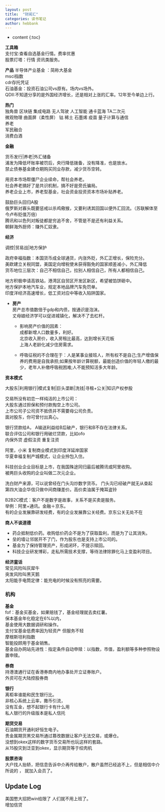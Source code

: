 ```yaml
---
layout: post
title:  "财闻汇"
categories: 读书笔记
author: hebbank
---
```


* content
{:toc}

**工具箱**  
支付宝:查看自选基金行情。费率优惠    
股票灯塔：行情 资讯类服务。  

**产品**
半导体产业基金 ：简称大基金  
msci指数  
cdr存托凭证  
石油基金：投资石油公司vs原有。场内vs场外。  
QDII:不知道分享的是外国经济增长，还是相对上涨的汇率。12年至今单边上行。  





**热门**   
独角兽 区块链 集成电路 无人驾驶 人工智能 通卡蓝海 TA二次元  
微观物理  曲面屏（柔性屏） 钴 稀土 石墨烯   疫苗 量子计算与通信  
养老    
军民融合      
消费白酒  

**金融**

货币发行|养老|外汇储备  
浦发为降低坏账率被罚后，央行降低拨备，没有降准，也是放水。  
禁止债券基金建仓期购买同业存款，减少货币空转。  

用资本市场帮僵尸企业续命，帮社会养老。  
社会养老搞好了是共识机制，搞不好是旁氏骗局。  
养老企业上市，养老型基金，社会资金投资资本市场补贴养老。  

鼓励巨头回归A股  
俄罗斯对寡头既要惩戒以杀鸡儆猴，又要利诱其回国以便外汇回流。（苏联解体至今卢布贬值万倍）   
腾讯和以色列对叛徒都是穷追不舍，不管是不是还有利益关系。   
朝鲜海外厨师：赚外汇奴隶。  

**经济**    

调控|贸易战|地方保护  


政府幸福指数：本国货币成全球通货，内涨外贬，外汇正增长，保险充分。  
美欧建立关税同盟，美国定向增税使未获得豁免的国家顺差减小，外汇降低   
货币地位三层次：自己不相信自己，拉别人相信自己，所有人都相信自己。  

地方积极申请高铁站，港湾区自贸区开发区新区，希望被馅饼砸中。  
地方保护本地汽车业，规定本地品牌汽车免罚单。   
印度洋经济高速增长，低工资对应中等收入陷阱国家。  

- **房产**  
房产总市值数倍于gdp和内债，按通识是泡沫。    
丈母娘经济学可以促进城镇化，解决不了去杠杆。  

  - 影响房产价值的因素：  
成都新增人口数量多，利好。  
北京收入房价，收入房租比最高，达到增长天花板  
上海人老龄化减少住房需求。    

  - 呼吸征税的不合理在于：人是某事业接班人，所有权不是自己;生产增值保养的费用是自我承担;如果按年龄计算税额，最能创造价值的年轻人缴的最少，老年人补缴呼吸税困难;人不能预知活多大年龄。   

**资本模式**  

大股东|利用银行|模式复制|巨头垄断|洗钱|寻租+公关|知识产权参股  

交易所没有初恋一样纯洁的上市公司：  
大股东通过担保和预付款掏空上市公司。   
上市公司子公司资不抵债并不需要母公司负责。  
面对股东，你可曾付出真心。  

银行贷款给A， A输送利益给B后破产，银行和B不存在法律关系。  
联合评估公司和银行用破烂贷款，比如ofo   
内保外贷 虚假注资 重复注资   

阿里，小米 复制商业模式到印度洋延岸国家   
华夏幸福复制产城模式，让企业拎包入住。  

科技创业企业目标是上市，在我国殊途同归最后被腾讯或阿里收购。  
被两巨头收购的企业叫做二次元企业。  

洗白财产来源，可以说曾经在门头沟炒数字货币。 门头沟已经破产就无从查起   
第四大油企华信只做中间商赚差价。高价卖油属于掩耳盗铃  

B2B2C模式：客户不是数字是故事，关系不是买卖是服务。  
举例：阿里+通讯。金融＋京东。  
有的企业发展靠研发经费，有的企业发展靠公关经费。京东公关无处不在  

**商人不谈道德**  
- 药企抵制低价药。收购低价药企不是为了获取盈利，而是为了让其消失。  
- 垒的墙让邻居开不了门，作为股东也是支持上市公司的。  
- 基金为了保持管理资产，形成闭环，不提示赎回。  
- 科技企业研发博彩，走私所需技术支撑，等待法律除罪化马上变盈利项目。  

**经济童话**  
常见风险叫灰犀牛   
突发风险叫黑天鹅   
太阳能手电筒定律：能充电的时候没有照亮的需要。  

### 机构   

**基金**  
fof：基金买基金，如果赔钱了，基金经理就去卖红薯。  
保本基金年化稳定在6%以内，  
基金使用大数据调研和操作。  
支付宝基金低费率因为轻资产  但服务不轻  
摩根斯坦利指数  
智能投顾用于基金销售。  
基金自办网站先进性：指定条件自动申赎：以指数，市值，盈利额等多种参照物设置申赎。  

**券商**  
持港澳通行证在香港券商内地办事处开立证券账户。  
外资可在大陆控股券商   

**银行**  
离柜率谁能和民生银行比。  
非核心系统上云率，撒币引流，  
没有互金，想不起银行卡有什么用     
私人银行的升级版本是私人信托  

**期货交易**   
石油期货开通利好恒生电子。  
贵金属期货黑交易所通过篡改数据让客户无法交易，或爆仓。  
没想到okex这样的数字货币交易所也玩这样的套路。  
从15股灾到泛亚到okex，显示期货等于绞肉机   

**股票咨询**  
大户找人抬轿，把信息告诉中介再传给散户，散户虽然已经追不上，但是相信中介所说的 ，
就加入会员了。  

**Update Log**
---
美国憋大招把win给限了 人们就不用上班了。  
增加信贷  

